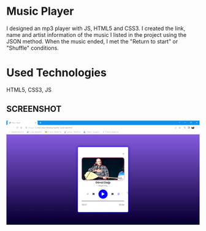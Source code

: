 
<h1> Music Player </h1>

I designed an mp3 player with JS, HTML5 and CSS3. I created the link, name and artist information of the music I listed in the project using the JSON method. When the music ended, I met the "Return to start" or "Shuffle" conditions.

<h1> Used Technologies </h1>
HTML5, CSS3, JS

<h2> SCREENSHOT </h2>

![](ezgif.com-video-to-gif.gif)

